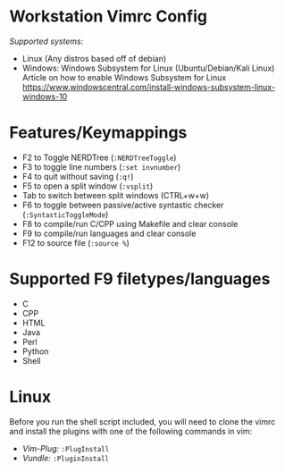 # Workstation Vimrc Config
*Supported systems:*
- Linux (Any distros based off of debian)
- Windows: Windows Subsystem for Linux (Ubuntu/Debian/Kali Linux)
Article on how to enable Windows Subsystem for Linux https://www.windowscentral.com/install-windows-subsystem-linux-windows-10

# Features/Keymappings
- F2 to Toggle NERDTree (`:NERDTreeToggle`)
- F3 to toggle line numbers (`:set invnumber`)
- F4 to quit without saving (`:q!`)
- F5 to open a split window (`:vsplit`)
- Tab to switch between split windows (CTRL+w+w)
- F6 to toggle between passive/active syntastic checker (`:SyntasticToggleMode`)
- F8 to compile/run C/CPP using Makefile and clear console
- F9 to compile/run languages and clear console
- F12 to source file (`:source %`)

# Supported F9 filetypes/languages
- C
- CPP
- HTML
- Java
- Perl
- Python
- Shell

# Linux
Before you run the shell script included, you will need to clone the vimrc and install the plugins with one of the following commands in vim:
- *Vim-Plug:* `:PlugInstall`
- *Vundle:* `:PluginInstall`



